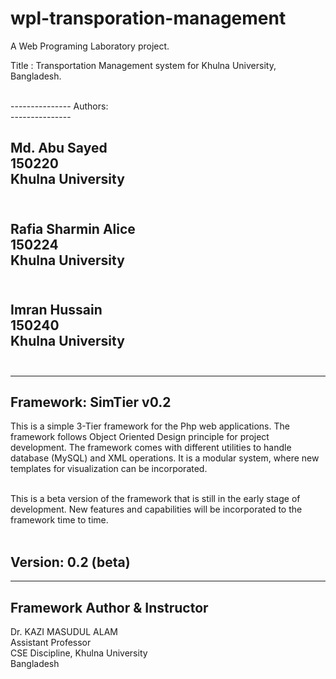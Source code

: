 # wpl-transporation-management
<p>
A Web Programing Laboratory project. <br>

Title : Transportation Management system for Khulna University, Bangladesh. <br><br>

</p>
---------------
Authors: <br>
---------------

Md. Abu Sayed <br>
150220 <br>
Khulna University <br><br>
---------------


Rafia Sharmin Alice <br>
150224 <br> 
Khulna University <br><br>
---------------

Imran Hussain <br>
150240 <br>
Khulna University <br><br>
---------------

---------------
Framework:
SimTier v0.2 
---------------
This is a simple 3-Tier framework for the Php web applications. The framework follows Object Oriented Design principle for project development. The framework comes with different utilities to handle database (MySQL) and XML operations. It is a modular system, where new templates for visualization can be incorporated.  <br><br>

This is a beta version of the framework that is still in the early stage of development. New features and capabilities will be incorporated to the framework time to time. <br><br>

Version: 0.2 (beta)
----------------------

---------------
Framework Author & Instructor
------------
Dr. KAZI MASUDUL ALAM <br>
Assistant Professor <br>
CSE Discipline, Khulna University <br>
Bangladesh

